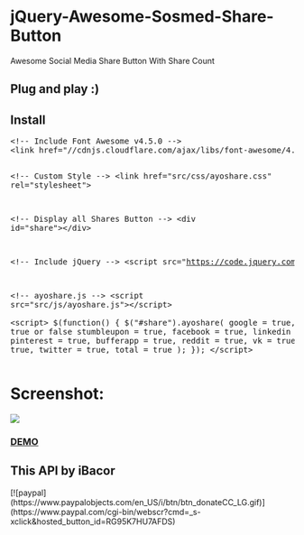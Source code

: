 jQuery-Awesome-Sosmed-Share-Button
==================================

Awesome Social Media Share Button With Share Count

<h2>Plug and play :)</h2>

<h2>Install</h2>
<pre>&lt;!-- Include Font Awesome v4.5.0 --&gt;
&lt;link href="//cdnjs.cloudflare.com/ajax/libs/font-awesome/4.5.0/css/font-awesome.min.css" rel="stylesheet"&gt;

&lt;!-- Custom Style --&gt;
&lt;link href="src/css/ayoshare.css" rel="stylesheet"&gt;
    
&lt;!-- Display all Shares Button --&gt;
&lt;div id="share"&gt;&lt;/div&gt;

&lt;!-- Include jQuery --&gt;
&lt;script src="https://code.jquery.com/jquery-2.1.3.min.js"&gt;&lt;/script&gt;

&lt;!-- ayoshare.js --&gt;
&lt;script src="src/js/ayoshare.js"&gt;&lt;/script&gt;        
&lt;script&gt;
    $(function() {
		$("#share").ayoshare(
			google = true, // true or false
			stumbleupon = true,
			facebook = true,
			linkedin = true,
			pinterest = true,
			bufferapp = true,
			reddit = true,
			vk = true,
			pocket = true,
			twitter = true,
			total = true
		);
	});
&lt;/script&gt;</pre>
<h1>Screenshot:</h1>
<img src="https://1.bp.blogspot.com/-3HZwy8Z-9tw/VrY0eRGxQMI/AAAAAAAABnM/o4W3sPPIJjo/s1600/sdsdssssssssss1.jpg">

<h3><a href="http://ibacor.com/demo/jquery-awesome-sosmed-share-button/">DEMO</a></h3>
<h2>This API by iBacor</h2>
[![paypal](https://www.paypalobjects.com/en_US/i/btn/btn_donateCC_LG.gif)](https://www.paypal.com/cgi-bin/webscr?cmd=_s-xclick&hosted_button_id=RG95K7HU7AFDS)

